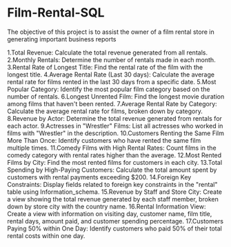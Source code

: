 # Film-Rental-SQL
The objective of this project is to assist the owner of a film rental store in generating important business reports

1.Total Revenue: Calculate the total revenue generated from all rentals.
2.Monthly Rentals: Determine the number of rentals made in each month.
3.Rental Rate of Longest Title: Find the rental rate of the film with the longest title.
4.Average Rental Rate (Last 30 days): Calculate the average rental rate for films rented in the last 30 days from a specific date.
5.Most Popular Category: Identify the most popular film category based on the number of rentals.
6.Longest Unrented Film: Find the longest movie duration among films that haven't been rented.
7.Average Rental Rate by Category: Calculate the average rental rate for films, broken down by category.
8.Revenue by Actor: Determine the total revenue generated from rentals for each actor.
9.Actresses in "Wrestler" Films: List all actresses who worked in films with "Wrestler" in the description.
10.Customers Renting the Same Film More Than Once: Identify customers who have rented the same film multiple times.
11.Comedy Films with High Rental Rates: Count films in the comedy category with rental rates higher than the average.
12.Most Rented Films by City: Find the most rented films for customers in each city.
13.Total Spending by High-Paying Customers: Calculate the total amount spent by customers with rental payments exceeding $200.
14.Foreign Key Constraints: Display fields related to foreign key constraints in the "rental" table using Information_schema.
15.Revenue by Staff and Store City: Create a view showing the total revenue generated by each staff member, broken down by store city with the country name.
16.Rental Information View: Create a view with information on visiting day, customer name, film title, rental days, amount paid, and customer spending percentage.
17.Customers Paying 50% within One Day: Identify customers who paid 50% of their total rental costs within one day.
